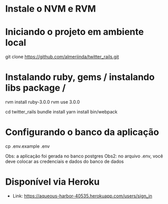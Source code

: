 # Instale o NVM e RVM
# Iniciando o projeto em ambiente local

git clone https://github.com/almeriinda/twitter_rails.git
# Instalando ruby, gems / instalando libs package / 

rvm install ruby-3.0.0
rvm use 3.0.0

cd twitter_rails
bundle install
yarn install
bin/webpack

# Configurando o banco da aplicação

cp .env.example .env

Obs: a aplicação foi gerada no banco postgres
Obs2: no arquivo .env, você deve colocar as credenciais e dados do banco de dados

# Disponível via Heroku
- Link: https://aqueous-harbor-40535.herokuapp.com/users/sign_in
